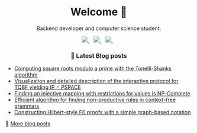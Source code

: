 <h1 align='center'>
  Welcome 👋
</h1>

<p align='center'>
  Backend developer and computer science student.
</p>
<p align='center'>
  <a href="https://zerobone.net">
    <img src="https://img.shields.io/badge/Website-ZeroBone.net-%2302A2EC.svg?&style=for-the-badge&logoColor=white" />
  </a>&nbsp;&nbsp;
  <a href="https://www.linkedin.com/in/zerobone/">
    <img src="https://img.shields.io/badge/linkedin-%230077B5.svg?&style=for-the-badge&logo=linkedin&logoColor=white" />
  </a>&nbsp;&nbsp;
  <a href="mailto:zb@zerobone.net">
    <img src="https://img.shields.io/badge/mail-%23D14836.svg?&style=for-the-badge&logo=gmail&logoColor=white" />
  </a>&nbsp;&nbsp;
</p>

<h3 align='center'>
  📕 Latest Blog posts
</h3>


<!-- BLOG-POST-LIST:START -->
- [Computing square roots modulo a prime with the Tonelli-Shanks algorithm](https://zerobone.net/blog/math/tonelli-shanks/)
- [Visualization and detailed description of the interactive protocol for TQBF yielding IP = PSPACE](https://zerobone.net/blog/cs/ip-pspace/)
- [Finding an injective mapping with restrictions for values is NP-Complete](https://zerobone.net/blog/cs/restricted-injective-mapping-np-complete/)
- [Efficient algorithm for finding non-productive rules in context-free grammars](https://zerobone.net/blog/cs/non-productive-cfg-rules/)
- [Constructing Hilbert-style F0 proofs with a simple graph-based notation](https://zerobone.net/blog/cs/hilbert-frege-f0-proofs/)
<!-- BLOG-POST-LIST:END -->

💬 [More blog posts](https://zerobone.net/blog/)
